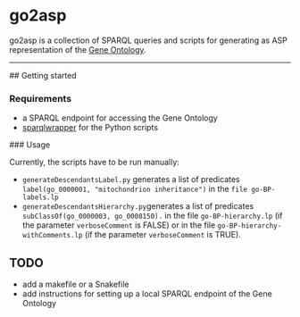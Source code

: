 # go2asp

go2asp is a collection of SPARQL queries and scripts for generating as ASP representation of the [Gene Ontology](http://geneontology.org/).

----------
## Getting started

### Requirements

* a SPARQL endpoint for accessing the Gene Ontology
* [sparqlwrapper](https://rdflib.github.io/sparqlwrapper/) for the Python scripts

### Usage

Currently, the scripts have to be run manually:
* `generateDescendantsLabel.py` generates a list of predicates `label(go_0000001, "mitochondrion inheritance")` in the `file go-BP-labels.lp`
* `generateDescendantsHierarchy.py`generates a list of predicates `subClassOf(go_0000003, go_0008150).` in the file `go-BP-hierarchy.lp` (if the parameter `verboseComment` is FALSE) or in the file `go-BP-hierarchy-withComments.lp` (if the parameter `verboseComment` is TRUE).


## TODO
* add a makefile or a Snakefile
* add instructions for setting up a local SPARQL endpoint of the Gene Ontology

